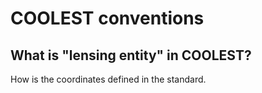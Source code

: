 # COOLEST conventions

## What is "lensing entity" in COOLEST?

How is the coordinates defined in the standard.
